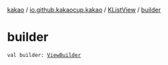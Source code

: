 [kakao](../../index.md) / [io.github.kakaocup.kakao](../index.md) / [KListView](index.md) / [builder](.)

# builder

`val builder: `[`ViewBuilder`](../-view-builder/index.md)